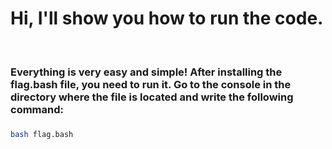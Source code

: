 # Hi, I'll show you how to run the code.
<br>

### Everything is very easy and simple! After installing the flag.bash file, you need to run it. Go to the console in the directory where the file is located and write the following command:

###    


```bash
bash flag.bash
```
